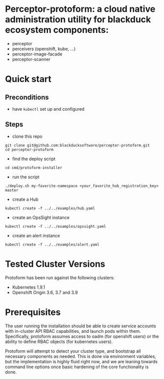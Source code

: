 # Perceptor-protoform: a cloud native administration utility for blackduck ecosystem components:

- perceptor
- perceivers (openshift, kube, ...)
- perceptor-image-facade
- perceptor-scanner

# Quick start

## Preconditions

 - have `kubectl` set up and configured
 
## Steps

 - clone this repo

```
git clone git@github.com:blackducksoftware/perceptor-protoform.git
cd perceptor-protoform
```

 - find the deploy script
 
```
cd cmd/protoform-installer
```

 - run the script

```
./deploy.sh my-favorite-namespace <your_favorite_hub_registration_key> master
```

 - create a Hub

```
kubectl create -f ../../examples/hub.yaml
```

 - create an OpsSight instance
 
```
kubectl create -f ../../examples/opssight.yaml
```
 
 - create an alert instance
 
```
kubectl create -f ../../examples/alert.yaml
```

# Tested Cluster Versions

Protoform has been run against the following clusters:

- Kubernetes 1.9.1
- Openshift Origin 3.6, 3.7 and 3.9

# Prerequisites

The user running the installation should be able to create service accounts with in-cluster API RBAC capabilities, and launch pods within them.  Specifically, protoform assumes access to oadm (for openshift users) or the ability to define RBAC objects (for kubernetes users).  

Protoform will attempt to detect your cluster type, and bootstrap all necessary components as needed.  This is done via environment variables, but the implementation is highly fluid right now, and we are leaning towards command line options once basic hardening of the core functionality is done.
